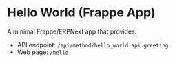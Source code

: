 # Hello World (Frappe App)

A minimal Frappe/ERPNext app that provides:

- API endpoint: `/api/method/hello_world.api.greeting`
- Web page: `/hello`
